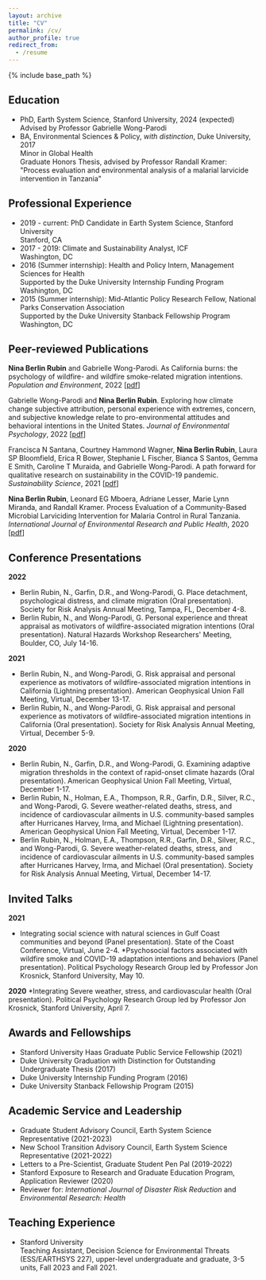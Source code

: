 ```yaml
---
layout: archive
title: "CV"
permalink: /cv/
author_profile: true
redirect_from:
  - /resume
---
```


{% include base_path %}

## Education
* PhD, Earth System Science, Stanford University, 2024 (expected) \
  Advised by Professor Gabrielle Wong-Parodi
* BA, Environmental Sciences & Policy, _with distinction_, Duke University, 2017 \
  Minor in Global Health \
  Graduate Honors Thesis, advised by Professor Randall Kramer: "Process evaluation and environmental analysis of a malarial larvicide intervention in Tanzania"

## Professional Experience
* 2019 - current: PhD Candidate in Earth System Science, Stanford University \
  Stanford, CA
* 2017 - 2019: Climate and Sustainability Analyst, ICF \
  Washington, DC
* 2016 (Summer internship): Health and Policy Intern, Management Sciences for Health \
  Supported by the Duke University Internship Funding Program \
  Washington, DC
* 2015 (Summer internship): Mid-Atlantic Policy Research Fellow, National Parks Conservation Association \
  Supported by the Duke University Stanback Fellowship Program \
  Washington, DC

## Peer-reviewed Publications
**Nina Berlin Rubin** and Gabrielle Wong-Parodi. As California burns: the psychology of wildfire- and wildfire smoke-related migration intentions. *Population and Environment*, 2022 \[[pdf](http://nberlinrubin.github.io/files/paper1.pdf)\]

Gabrielle Wong-Parodi and **Nina Berlin Rubin**. Exploring how climate change subjective attribution, personal experience with extremes, concern, and subjective knowledge relate to pro-environmental attitudes and behavioral intentions in the United States. *Journal of Environmental Psychology*, 2022 \[[pdf](http://nberlinrubin.github.io/files/paper2.pdf)\]

Francisca N Santana, Courtney Hammond Wagner, **Nina Berlin Rubin**, Laura SP Bloomfield, Erica R Bower, Stephanie L Fischer, Bianca S Santos, Gemma E Smith, Caroline T Muraida, and Gabrielle Wong-Parodi. A path forward for qualitative research on sustainability in the COVID-19 pandemic. *Sustainability Science*, 2021 \[[pdf](http://nberlinrubin.github.io/files/paper3.pdf)\]

**Nina Berlin Rubin**, Leonard EG Mboera, Adriane Lesser, Marie Lynn Miranda, and Randall Kramer. Process Evaluation of a Community-Based Microbial Larviciding Intervention for Malaria Control in Rural Tanzania. *International Journal of Environmental Research and Public Health*, 2020 \[[pdf](http://nberlinrubin.github.io/files/paper4.pdf)\]

## Conference Presentations
**2022**
* Berlin Rubin, N., Garfin, D.R., and Wong-Parodi, G. Place detachment, psychological distress, and climate migration (Oral presentation). Society for Risk Analysis Annual Meeting, Tampa, FL, December 4-8.
* Berlin Rubin, N., and Wong-Parodi, G. Personal experience and threat appraisal as motivators of wildfire-associated migration intentions (Oral presentation). Natural Hazards Workshop Researchers' Meeting, Boulder, CO, July 14-16.

**2021**
* Berlin Rubin, N., and Wong-Parodi, G. Risk appraisal and personal experience as motivators of wildfire-associated migration intentions in California (Lightning presentation). American Geophysical Union Fall Meeting, Virtual, December 13-17.
* Berlin Rubin, N., and Wong-Parodi, G. Risk appraisal and personal experience as motivators of wildfire-associated migration intentions in California (Oral presentation). Society for Risk Analysis Annual Meeting, Virtual, December 5-9.

**2020**
* Berlin Rubin, N., Garfin, D.R., and Wong-Parodi, G. Examining adaptive migration thresholds in the context of rapid-onset climate hazards (Oral presentation). American Geophysical Union Fall Meeting, Virtual, December 1-17.
* Berlin Rubin, N., Holman, E.A., Thompson, R.R., Garfin, D.R., Silver, R.C., and Wong-Parodi, G. Severe weather-related deaths, stress, and incidence of cardiovascular ailments in U.S. community-based samples after Hurricanes Harvey, Irma, and Michael (Lightning presentation). American Geophysical Union Fall Meeting, Virtual, December 1-17.
* Berlin Rubin, N., Holman, E.A., Thompson, R.R., Garfin, D.R., Silver, R.C., and Wong-Parodi, G. Severe weather-related deaths, stress, and incidence of cardiovascular ailments in U.S. community-based samples after Hurricanes Harvey, Irma, and Michael (Oral presentation). Society for Risk Analysis Annual Meeting, Virtual, December 14-17.

## Invited Talks
**2021**
* Integrating social science with natural sciences in Gulf Coast communities and beyond (Panel presentation). State of the Coast Conference, Virtual, June 2-4. 
*Psychosocial factors associated with wildfire smoke and COVID-19 adaptation intentions and behaviors (Panel presentation). Political Psychology Research Group led by Professor Jon Krosnick, Stanford University, May 10. 

**2020**
*Integrating Severe weather, stress, and cardiovascular health (Oral presentation). Political Psychology Research Group led by Professor Jon Krosnick, Stanford University, April 7.

## Awards and Fellowships
* Stanford University Haas Graduate Public Service Fellowship (2021)
* Duke University Graduation with Distinction for Outstanding Undergraduate Thesis (2017)
* Duke University Internship Funding Program (2016)
* Duke University Stanback Fellowship Program (2015)

## Academic Service and Leadership
* Graduate Student Advisory Council, Earth System Science Representative (2021-2023)
* New School Transition Advisory Council, Earth System Science Representative (2021-2022)
* Letters to a Pre-Scientist, Graduate Student Pen Pal (2019-2022)
* Stanford Exposure to Research and Graduate Education Program, Application Reviewer (2020)
* Reviewer for: <i>International Journal of Disaster Risk Reduction</i> and <i>Environmental Research: Health</i>

## Teaching Experience
* Stanford University \
  Teaching Assistant, Decision Science for Environmental Threats (ESS/EARTHSYS 227), upper-level undergraduate and graduate,   3-5 units, Fall 2023 and Fall 2021. 
